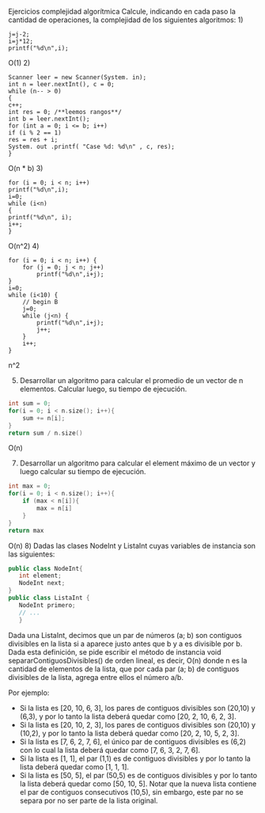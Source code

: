 Ejercicios complejidad algorítmica
Calcule, indicando en cada paso la cantidad de operaciones, la complejidad de los
siguientes algoritmos:
1)
```
j=j-2;
i=j*12;
printf("%d\n",i);
```
O(1)
2)
```
Scanner leer = new Scanner(System. in);
int n = leer.nextInt(), c = 0;
while (n-- > 0)
{
c++;
int res = 0; /**leemos rangos**/
int b = leer.nextInt();
for (int a = 0; i <= b; i++)
if (i % 2 == 1)
res = res + i;
System. out .printf( "Case %d: %d\n" , c, res);
}
```
O(n * b)
3)
```
for (i = 0; i < n; i++)
printf("%d\n",i);
i=0;
while (i<n)
{
printf("%d\n", i);
i++;
}
```
O(n^2)
4)
```
for (i = 0; i < n; i++) {
    for (j = 0; j < n; j++)
        printf("%d\n",i+j);
}
i=0;
while (i<10) {
    // begin B
    j=0;
    while (j<n) {
        printf("%d\n",i+j);
        j++;
    }
    i++;
}
```
n^2

5) Desarrollar un algoritmo para calcular el promedio de un vector de n elementos.
   Calcular luego, su tiempo de ejecución.
```c++
int sum = 0;
for(i = 0; i < n.size(); i++){
    sum += n[i];
}
return sum / n.size()
```
O(n)

7) Desarrollar un algoritmo para calcular el element máximo de un vector y luego
   calcular su tiempo de ejecución.
```c++
int max = 0;
for(i = 0; i < n.size(); i++){
    if (max < n[i]){
        max = n[i]
    }
}
return max
```
O(n)
8) Dadas las clases NodeInt y ListaInt cuyas variables de instancia son las siguientes:
```c++
public class NodeInt{
   int element;
   NodeInt next;
}
public class ListaInt {
   NodeInt primero;
   // ...
   }
```
   Dada una ListaInt, decimos que un par de números (a; b) son contiguos divisibles en la
   lista si a aparece justo antes que b y a es divisible por b. Dada esta definición, se pide
   escribir el método de instancia void separarContiguosDivisibles() de orden lineal, es
   decir, O(n) donde n es la cantidad de elementos de la lista, que por cada par (a; b) de
   contiguos divisibles de la lista, agrega entre ellos el número a/b. 
   
Por ejemplo:
* Si la lista es [20, 10, 6, 3], los pares de contiguos divisibles son (20,10) y (6,3), y por lo  tanto la lista deberá quedar como [20, 2, 10, 6, 2, 3].
* Si la lista es [20, 10, 2, 3], los pares de contiguos divisibles son (20,10) y (10,2), y por lo tanto la lista deberá quedar como [20, 2, 10, 5, 2, 3].
* Si la lista es [7, 6, 2, 7, 6], el único par de contiguos divisibles es (6,2) con lo cual la lista deberá quedar como [7, 6, 3, 2, 7, 6].
* Si la lista es [1, 1], el par (1,1) es de contiguos divisibles y por lo tanto la lista deberá quedar como [1, 1, 1].
* Si la lista es [50, 5], el par (50,5) es de contiguos divisibles y por lo tanto la lista deberá quedar como [50, 10, 5]. Notar que la nueva lista contiene el par de contiguos consecutivos (10,5), sin embargo, este par no se separa por no ser parte de la lista  original.